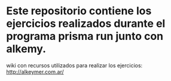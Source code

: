 # Este repositorio contiene los ejercicios realizados durante el programa prisma run junto con alkemy.

wiki con recursos utilizados para realizar los ejercicios: 
http://alkeymer.com.ar/
